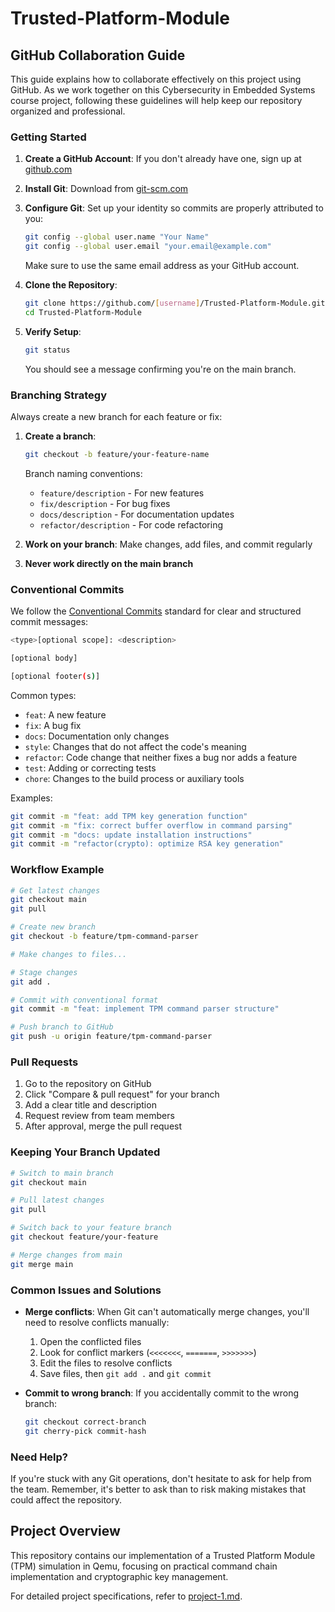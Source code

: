 # Trusted-Platform-Module

## GitHub Collaboration Guide

This guide explains how to collaborate effectively on this project using GitHub. As we work together on this Cybersecurity in Embedded Systems course project, following these guidelines will help keep our repository organized and professional.

### Getting Started

1. **Create a GitHub Account**: If you don't already have one, sign up at [github.com](https://github.com)

2. **Install Git**: Download from [git-scm.com](https://git-scm.com/downloads)

3. **Configure Git**:
   Set up your identity so commits are properly attributed to you:

   ```bash
   git config --global user.name "Your Name"
   git config --global user.email "your.email@example.com"
   ```

   Make sure to use the same email address as your GitHub account.

4. **Clone the Repository**:

   ```bash
   git clone https://github.com/[username]/Trusted-Platform-Module.git
   cd Trusted-Platform-Module
   ```

5. **Verify Setup**:

   ```bash
   git status
   ```

   You should see a message confirming you're on the main branch.

### Branching Strategy

Always create a new branch for each feature or fix:

1. **Create a branch**:

   ```bash
   git checkout -b feature/your-feature-name
   ```

   Branch naming conventions:

   - `feature/description` - For new features
   - `fix/description` - For bug fixes
   - `docs/description` - For documentation updates
   - `refactor/description` - For code refactoring

2. **Work on your branch**:
   Make changes, add files, and commit regularly

3. **Never work directly on the main branch**

### Conventional Commits

We follow the [Conventional Commits](https://www.conventionalcommits.org/en/v1.0.0/) standard for clear and structured commit messages:

```bash
<type>[optional scope]: <description>

[optional body]

[optional footer(s)]
```

Common types:

- `feat`: A new feature
- `fix`: A bug fix
- `docs`: Documentation only changes
- `style`: Changes that do not affect the code's meaning
- `refactor`: Code change that neither fixes a bug nor adds a feature
- `test`: Adding or correcting tests
- `chore`: Changes to the build process or auxiliary tools

Examples:

```bash
git commit -m "feat: add TPM key generation function"
git commit -m "fix: correct buffer overflow in command parsing"
git commit -m "docs: update installation instructions"
git commit -m "refactor(crypto): optimize RSA key generation"
```

### Workflow Example

```bash
# Get latest changes
git checkout main
git pull

# Create new branch
git checkout -b feature/tpm-command-parser

# Make changes to files...

# Stage changes
git add .

# Commit with conventional format
git commit -m "feat: implement TPM command parser structure"

# Push branch to GitHub
git push -u origin feature/tpm-command-parser
```

### Pull Requests

1. Go to the repository on GitHub
2. Click "Compare & pull request" for your branch
3. Add a clear title and description
4. Request review from team members
5. After approval, merge the pull request

### Keeping Your Branch Updated

```bash
# Switch to main branch
git checkout main

# Pull latest changes
git pull

# Switch back to your feature branch
git checkout feature/your-feature

# Merge changes from main
git merge main
```

### Common Issues and Solutions

- **Merge conflicts**: When Git can't automatically merge changes, you'll need to resolve conflicts manually:

  1. Open the conflicted files
  2. Look for conflict markers (`<<<<<<<`, `=======`, `>>>>>>>`)
  3. Edit the files to resolve conflicts
  4. Save files, then `git add .` and `git commit`

- **Commit to wrong branch**: If you accidentally commit to the wrong branch:

  ```bash
  git checkout correct-branch
  git cherry-pick commit-hash
  ```

### Need Help?

If you're stuck with any Git operations, don't hesitate to ask for help from the team. Remember, it's better to ask than to risk making mistakes that could affect the repository.

## Project Overview

This repository contains our implementation of a Trusted Platform Module (TPM) simulation in Qemu, focusing on practical command chain implementation and cryptographic key management.

For detailed project specifications, refer to [project-1.md](./project-1.md).
